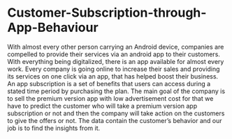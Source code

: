 # Customer-Subscription-through-App-Behaviour
With almost every other person carrying an Android device, companies are compelled to provide their services via an android app to their customers. With everything being digitalized, there is an app available for almost every work. Every company is going online to increase their sales and providing its services on one click via an app, that has helped boost their business. An app subscription is a set of benefits that users can access during a stated time period by purchasing the plan. The main goal of the company is to sell the premium version app with low advertisement cost for that we have to predict the customer who will take a premium version app subscription or not and then the company will take action on the customers to give the offers or not. The data contain the customer’s behavior and our job is to find the insights from it.
